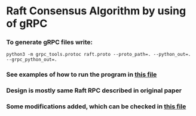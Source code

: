 # Raft Consensus Algorithm by using of gRPC
### To generate gRPC files write:
```python3 -m grpc_tools.protoc raft.proto --proto_path=. --python_out=. --grpc_python_out=.```
### See examples of how to run the program in [this file](https://github.com/bovvlet/RAFT/Lab07.pdf)
### Design is mostly same Raft RPC described in original paper 
### Some modifications added, which can be checked in [this file](https://github.com/bovvlet/RAFT/Lab07.pdf)
